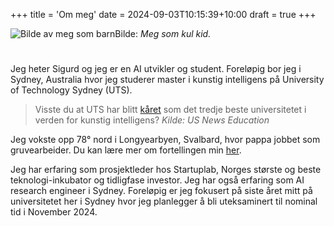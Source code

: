 +++
title = 'Om meg'
date = 2024-09-03T10:15:39+10:00
draft = true
+++

![Bilde av meg som barn](/young-me.png)Bilde: *Meg som kul kid.*

#
#

Jeg heter Sigurd og jeg er en AI utvikler og student. Foreløpig bor jeg i Sydney, Australia hvor jeg studerer master i kunstig intelligens på University of Technology Sydney (UTS).

> Visste du at UTS har blitt [kåret](https://www.usnews.com/education/best-global-universities/artificial-intelligence) som det tredje beste universitetet i verden for kunstig intelligens? *Kilde: US News Education*

Jeg vokste opp 78° nord i Longyearbyen, Svalbard, hvor pappa jobbet som gruvearbeider. Du kan lære mer om fortellingen min [her](https://vimeo.com/768086673).

Jeg har erfaring som prosjektleder hos Startuplab, Norges største og beste teknologi-inkubator og tidligfase investor. Jeg har også erfaring som AI research engineer i Sydney. Foreløpig er jeg fokusert på siste året mitt på universitetet her i Sydney hvor jeg planlegger å bli uteksaminert til nominal tid i November 2024.